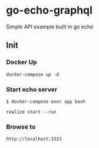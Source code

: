 # go-echo-graphql
Simple API example built in go echo

## Init

### Docker Up

```
docker-compose up -d
```

### Start echo server

```
$ docker-compose exec app bash

realize start --run
```

### Browse to
```
http://localhost:1323
```
